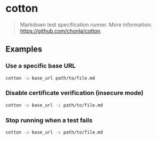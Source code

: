 # cotton

> Markdown test specification runner. More information: <https://github.com/chonla/cotton>.

## Examples

### Use a specific base URL

```bash
cotton -u base_url path/to/file.md
```

### Disable certificate verification (insecure mode)

```bash
cotton -u base_url -i path/to/file.md
```

### Stop running when a test fails

```bash
cotton -u base_url -s path/to/file.md
```
